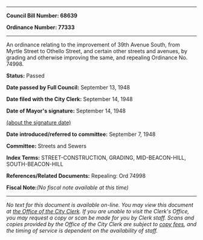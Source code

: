 

********

**Council Bill Number: 68639**
   
**Ordinance Number: 77333**
********

 An ordinance relating to the improvement of 39th Avenue South, from Myrtle Street to Othello Street, and certain other streets and avenues, by grading and otherwise improving the same, and repealing Ordinance No. 74998.

**Status:** Passed
   
**Date passed by Full Council:** September 13, 1948
   
**Date filed with the City Clerk:** September 14, 1948
   
**Date of Mayor's signature:** September 14, 1948
   
[(about the signature date)](/~public/approvaldate.htm)
   
   
   
**Date introduced/referred to committee:** September 7, 1948
   
**Committee:** Streets and Sewers
   
   
**Index Terms:** STREET-CONSTRUCTION, GRADING, MID-BEACON-HILL, SOUTH-BEACON-HILL

**References/Related Documents:** Repealing: Ord 74998

**Fiscal Note:**_(No fiscal note available at this time)_
********

_No text for this document is available on-line. You may view this document at [the Office of the City Clerk](http://www.seattle.gov/leg/clerk/contactUs.htm). If you are unable to visit the Clerk's Office, you may request a copy or scan be made for you by Clerk staff. Scans and copies provided by the Office of the City Clerk are subject to [copy fees](http://clerk.seattle.gov/~public/clerkfees.htm), and the timing of service is dependent on the availability of staff._

